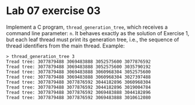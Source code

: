 <!--
vim: tabstop=4 shiftwidth=4
-->
# Lab 07 exercise 03
Implement a C program, `thread_generation_tree`, which receives a command line
parameter: `n`. It behaves exactly as the solution of Exercise 1,
but each leaf thread must print its generation tree, i.e., the sequence of
thread identifiers from the main thread.
Example:
```
> thread_generation_tree 3
Tread tree: 3077879488 3069483888 3052575600 3077876592
Tread tree: 3077879488 3069483888 3052575600 3035790192
Tread tree: 3077879488 3069483888 3060968304 3052575600
Tread tree: 3077879488 3069483888 3060968304 3027397488
Tread tree: 3077879488 3077876592 3044182896 3060968304
Tread tree: 3077879488 3077876592 3044182896 3019004784
Tread tree: 3077879488 3077876592 3069483888 3044182896
Tread tree: 3077879488 3077876592 3069483888 3010612080
```
